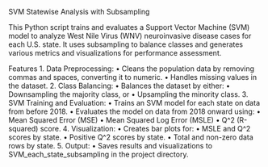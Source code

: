 SVM Statewise Analysis with Subsampling

This Python script trains and evaluates a Support Vector Machine (SVM) model to analyze West Nile Virus (WNV) neuroinvasive disease cases for each U.S. state. It uses subsampling to balance classes and generates various metrics and visualizations for performance assessment.

Features
	1.	Data Preprocessing:
	•	Cleans the population data by removing commas and spaces, converting it to numeric.
	•	Handles missing values in the dataset.
	2.	Class Balancing:
	•	Balances the dataset by either:
	•	Downsampling the majority class, or
	•	Upsampling the minority class.
	3.	SVM Training and Evaluation:
	•	Trains an SVM model for each state on data from before 2018.
	•	Evaluates the model on data from 2018 onward using:
	•	Mean Squared Error (MSE)
	•	Mean Squared Log Error (MSLE)
	•	 Q^2  (R-squared) score.
	4.	Visualization:
	•	Creates bar plots for:
	•	MSLE and  Q^2  scores by state.
	•	Positive  Q^2  scores by state.
	•	Total and non-zero data rows by state.
	5.	Output:
	•	Saves results and visualizations to SVM_each_state_subsampling in the project directory.
